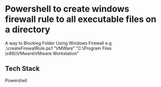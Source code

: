 # Powershell to create windows firewall rule to all executable files on a directory
A way to Blocking Folder Using Windows Firewall
e.g. .\createFirewallRule.ps1 "VMWare" "C:\Program Files (x86)\VMware\VMware Workstation"

## Tech Stack
Powershell
